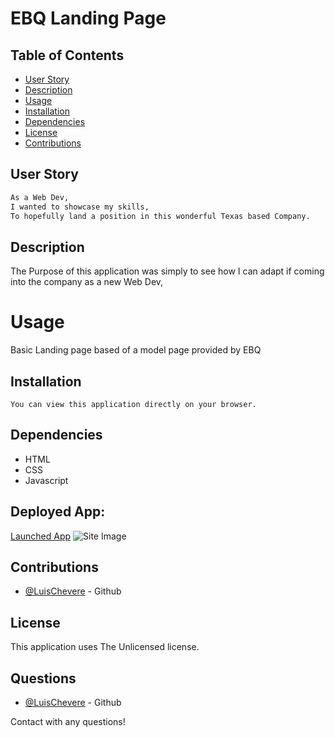 # EBQ Landing Page

  ## Table of Contents
  - [User Story](#user-story)
  - [Description](#description)
  - [Usage](#usage)
  - [Installation](#installation)
  - [Dependencies](#dependencies)
  - [License](#license)
  - [Contributions](#contributions)

## User Story
```md
As a Web Dev,
I wanted to showcase my skills,
To hopefully land a position in this wonderful Texas based Company.
```

## Description
  The Purpose of this application was simply to see how I can adapt if coming into the company as a new Web Dev,

# Usage
  Basic Landing page based of a model page provided by EBQ
  

## Installation
    You can view this application directly on your browser.

## Dependencies
  - HTML
  - CSS
  - Javascript

## Deployed App:<br /> 
  [Launched App](https://luischevere.github.io/Simple-L-page/)
  ![Site Image](/assets/Screenshot%202024-04-05%20at%209.39.11 PM%20(2).png)

 ## Contributions
  - [@LuisChevere](https://github.com/LuisChevere) - Github

  
## License
  This application uses The Unlicensed license.
  


## Questions
  - [@LuisChevere](https://github.com/LuisChevere) - Github
  
  Contact with any questions!
